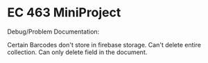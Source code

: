 # EC 463 MiniProject

Debug/Problem Documentation:

Certain Barcodes don't store in firebase storage.
Can't delete entire collection. Can only delete field in the document.
